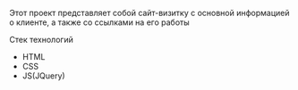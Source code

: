 Этот проект представляет собой cайт-визитку с основной информацией о клиенте, а также со ссылками на его работы

Стек технологий
- HTML
- CSS
- JS(JQuery)
